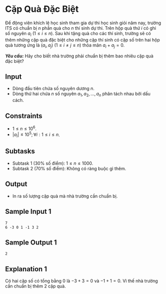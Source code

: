 # Cặp Quà Đặc Biệt

Để động viên khích lệ học sinh tham gia dự thi học sinh giỏi năm nay, trường ITS có chuẩn bị $n$ phần quà cho $n$ thí sinh dự thi. Trên hộp quà thứ $i$ có ghi số nguyên $a_i \ (1 \le i \le n)$. Sau khi tặng quà cho các thí sinh, trường sẽ có thêm những cặp quà đặc biệt cho những cặp thí sinh có cặp số trên hai hộp quà tương ứng là $(a_i, a_j) \ (1 \le i \ne j \le n)$ thỏa mãn $a_i + a_j = 0$.

***Yêu cầu:*** Hãy cho biết nhà trường phải chuẩn bị thêm bao nhiêu cặp quà đặc biệt?

## Input

- Dòng đầu tiên chứa số nguyên dương $n$.
- Dòng thứ hai chứa $n$ số nguyên $a_1, a_2, \dots, a_n$ phân tách nhau bởi dấu cách.

## Constraints

- $1 \le n \le 10^6$.
- $|a_i| \le 10^5; \forall i: 1 \le i \le n$.

## Subtasks

- Subtask $1$ ($30\%$ số điểm): $1 \le n \le 1000$.
- Subtask $2$ ($70\%$ số điểm): Không có ràng buộc gì thêm.

## Output

- In ra số lượng cặp quà mà nhà trường cần chuẩn bị.

## Sample Input 1

```
7
6 -3 0 1 -1 3 2
```

## Sample Output 1

```
2
```

## Explanation 1

Có hai cặp số có tổng bằng $0$ là $-3 + 3 = 0$ và $-1 + 1 = 0$. Vì thế nhà trường cần chuẩn bị thêm $2$ cặp quà.


